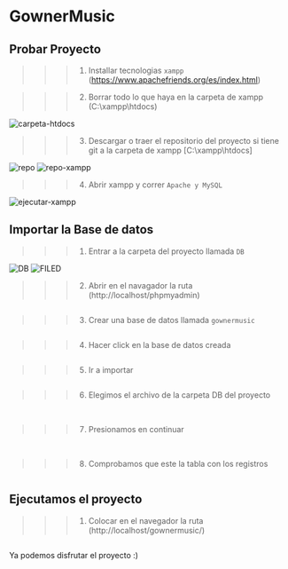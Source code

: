 # GownerMusic

## Probar Proyecto

>>> 1) Installar tecnologias ```xampp``` (https://www.apachefriends.org/es/index.html)

>>> 2) Borrar todo lo que haya en la carpeta de xampp (C:\xampp\htdocs)
<img src="tuto/carpeta-htdocs.jpg" alt="carpeta-htdocs"/>

>>> 3) Descargar o traer el repositorio del proyecto si tiene git a la carpeta de xampp [C:\xampp\htdocs]
<img src="tuto/repo.JPG" alt="repo"/>

<img src="tuto/repo-xampp.JPG" alt="repo-xampp"/>

>>> 4) Abrir xampp y correr ```Apache y MySQL```
<img src="tuto/ejecutar-xampp.JPG" alt="ejecutar-xampp"/>


## Importar la Base de datos
>>> 1) Entrar a la carpeta del proyecto llamada ```DB```
<img src="tuto/DB.JPG" alt="DB"/>

<img src="tuto/FILED.JPG" alt="FILED"/>


>>> 2) Abrir en el navagador la ruta (http://localhost/phpmyadmin)
<img src="tuto/phpmyadmin.JPG" alt=""/>

>>> 3) Crear una base de datos llamada ```gownermusic```
<img src="tuto/crearDB.JPG" alt=""/>

>>> 4) Hacer click en la base de datos creada
<img src="tuto/entrar.JPG" alt=""/>

>>> 5) Ir a importar
<img src="tuto/importamos.JPG" alt=""/>

>>> 6) Elegimos el archivo de la carpeta DB del proyecto
<img src="tuto/elegir.JPG" alt=""/>

<img src="tuto/FILEDB.JPG" alt=""/>


>>> 7) Presionamos en continuar
<img src="tuto/tablaContinuar.JPG" alt=""/>

<img src="tuto/DBimportada.JPG" alt=""/>

>>> 8) Comprobamos que este la tabla con los registros
<img src="tuto/comprobar.JPG" alt=""/>


## Ejecutamos el proyecto
>>> 1) Colocar en el navegador la ruta (http://localhost/gownermusic/)
<img src="tuto/probamos.JPG" alt=""/>


Ya podemos disfrutar el proyecto :)

